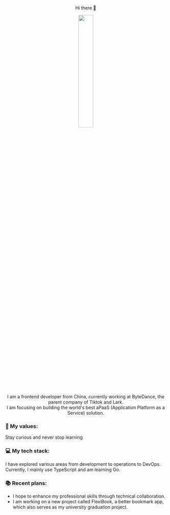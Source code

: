 <p align=center> Hi there 👋 </p>

<div align=center>
  <img src="https://user-images.githubusercontent.com/38303418/228592412-ddbfacc0-4ae1-4a04-9576-6ccfc1f280de.png" width="30%" />
  
  I am a frontend developer from China, currently working at ByteDance, the parent company of Tiktok and Lark.  
  I am focusing on building the world's best aPaaS (Application Platform as a Service) solution.
</div>



### 🌱 My values:

Stay curious and never stop learning  

### 💻 My tech stack:

I have explored various areas from development to operations to DevOps. Currently, I mainly use TypeScript and am learning Go.

### 📚 Recent plans:


- I hope to enhance my professional skills through technical collaboration.
- I am working on a new project called FlexiBook, a better bookmark app, which also serves as my university graduation project.

<!--
**shadowfish07/shadowfish07** is a ✨ _special_ ✨ repository because its `README.md` (this file) appears on your GitHub profile.

Here are some ideas to get you started:

- 🔭 I’m currently working on ...
- 🌱 I’m currently learning ...
- 👯 I’m looking to collaborate on ...
- 🤔 I’m looking for help with ...
- 💬 Ask me about ...
- 📫 How to reach me: ...
- 😄 Pronouns: ...
- ⚡ Fun fact: ...
-->
